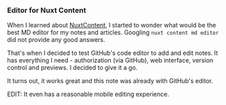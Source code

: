 ### Editor for Nuxt Content

When I learned about [NuxtContent](https://content.nuxtjs.org/), I started to wonder what would be the best MD editor for my notes and articles. Googling `nuxt content md editor` did not provide any good answers.

That's when I decided to test GitHub's code editor to add and edit notes. It has everything I need - authorization (via GitHub), web interface, version control and previews. I decided to give it a go.

It turns out, it works great and this note was already with GitHub's editor.

EDIT: It even has a reasonable mobile editing experience.